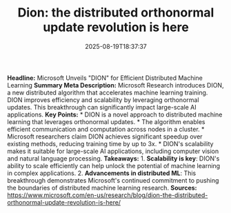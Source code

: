 ﻿---
title: "Dion: the distributed orthonormal update revolution is here"
date: "2025-08-19T18:37:37"
category: "Markets"
summary: ""
slug: "dion the distributed orthonormal update revolution is here"
source_urls:
  - "https://www.microsoft.com/en-us/research/blog/dion-the-distributed-orthonormal-update-revolution-is-here/"
seo:
  title: "Dion: the distributed orthonormal update revolution is here | Hash n Hedge"
  description: ""
  keywords: ["news", "markets", "brief"]
---
**Headline:** Microsoft Unveils "DION" for Efficient Distributed Machine Learning  **Summary Meta Description:** Microsoft Research introduces DION, a new distributed algorithm that accelerates machine learning training. DION improves efficiency and scalability by leveraging orthonormal updates. This breakthrough can significantly impact large-scale AI applications.  **Key Points:**  * DION is a novel approach to distributed machine learning that leverages orthonormal updates. * The algorithm enables efficient communication and computation across nodes in a cluster. * Microsoft researchers claim DION achieves significant speedup over existing methods, reducing training time by up to 3x. * DION's scalability makes it suitable for large-scale AI applications, including computer vision and natural language processing.  **Takeaways:**  1. **Scalability is key**: DION's ability to scale efficiently can help unlock the potential of machine learning in complex applications. 2. **Advancements in distributed ML**: This breakthrough demonstrates Microsoft's continued commitment to pushing the boundaries of distributed machine learning research.  **Sources:**  https://www.microsoft.com/en-us/research/blog/dion-the-distributed-orthonormal-update-revolution-is-here/ 
